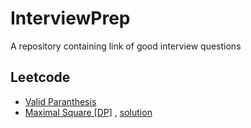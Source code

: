 # InterviewPrep
A repository containing link of good interview questions


## Leetcode

* [Valid Paranthesis](https://leetcode.com/problems/valid-parentheses/)
* [Maximal Square [DP]](https://leetcode.com/problems/maximal-square/) ,  [solution](https://github.com/TheSYNcoder/InterviewPrep/blob/master/Solutions/MaximalSquare.cpp)
